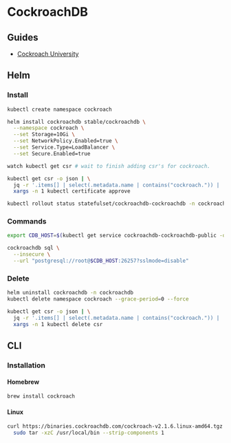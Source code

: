 # CockroachDB

<!--
https://app.pluralsight.com/library/courses/big-data-ldn-session-79/table-of-contents
-->

## Guides

- [Cockroach University](https://university.cockroachlabs.com/categories)

## Helm

### Install

```sh
kubectl create namespace cockroach
```

```sh
helm install cockroachdb stable/cockroachdb \
  --namespace cockroach \
  --set Storage=10Gi \
  --set NetworkPolicy.Enabled=true \
  --set Service.Type=LoadBalancer \
  --set Secure.Enabled=true
```

```sh
watch kubectl get csr # wait to finish adding csr's for cockroach.
```

```sh
kubectl get csr -o json | \
  jq -r '.items[] | select(.metadata.name | contains("cockroach.")) | .metadata.name' | \
  xargs -n 1 kubectl certificate approve
```

```sh
kubectl rollout status statefulset/cockroachdb-cockroachdb -n cockroach
```

### Commands

```sh
export CDB_HOST=$(kubectl get service cockroachdb-cockroachdb-public -o jsonpath='{.status.loadBalancer.ingress[0].hostname}' -n cockroach)

cockroachdb sql \
  --insecure \
  --url "postgresql://root@$CDB_HOST:26257?sslmode=disable"
```

### Delete

```sh
helm uninstall cockroachdb -n cockroachdb
kubectl delete namespace cockroach --grace-period=0 --force

kubectl get csr -o json | \
  jq -r '.items[] | select(.metadata.name | contains("cockroach.")) | .metadata.name' | \
  xargs -n 1 kubectl delete csr
```

## CLI

### Installation

#### Homebrew

```sh
brew install cockroach
```

#### Linux

```sh
curl https://binaries.cockroachdb.com/cockroach-v2.1.6.linux-amd64.tgz | \
  sudo tar -xzC /usr/local/bin --strip-components 1
```

